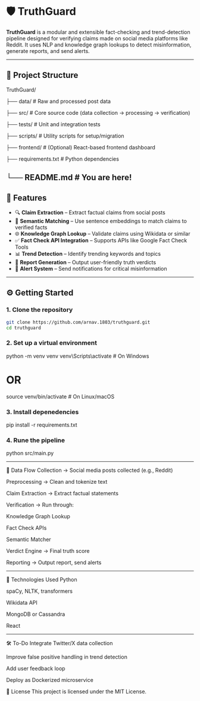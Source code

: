 # 🛡️ TruthGuard

**TruthGuard** is a modular and extensible fact-checking and trend-detection pipeline designed for verifying claims made on social media platforms like Reddit. It uses NLP and knowledge graph lookups to detect misinformation, generate reports, and send alerts.

---

## 📂 Project Structure
TruthGuard/

├── data/ # Raw and processed post data

├── src/ # Core source code (data collection → processing → verification)

├── tests/ # Unit and integration tests

├── scripts/ # Utility scripts for setup/migration

├── frontend/ # (Optional) React-based frontend dashboard

├── requirements.txt # Python dependencies

└── README.md # You are here!
---

## 🚀 Features

- 🔍 **Claim Extraction** – Extract factual claims from social posts
- 🧠 **Semantic Matching** – Use sentence embeddings to match claims to verified facts
- 🌐 **Knowledge Graph Lookup** – Validate claims using Wikidata or similar
- ✅ **Fact Check API Integration** – Supports APIs like Google Fact Check Tools
- 📊 **Trend Detection** – Identify trending keywords and topics
- 📝 **Report Generation** – Output user-friendly truth verdicts
- 🔔 **Alert System** – Send notifications for critical misinformation

---

## ⚙️ Getting Started

### 1. Clone the repository
``` bash
git clone https://github.com/arnav.1803/truthguard.git
cd truthguard
```

### 2. Set up a virtual environment
python -m venv venv
venv\Scripts\activate   # On Windows
# OR
source venv/bin/activate  # On Linux/macOS

### 3. Install depenedencies
pip install -r requirements.txt

### 4. Rune the pipeline
python src/main.py

---

📁 Data Flow
Collection → Social media posts collected (e.g., Reddit)

Preprocessing → Clean and tokenize text

Claim Extraction → Extract factual statements

Verification → Run through:

Knowledge Graph Lookup

Fact Check APIs

Semantic Matcher

Verdict Engine → Final truth score

Reporting → Output report, send alerts

---

📌 Technologies Used
Python

spaCy, NLTK, transformers

Wikidata API

MongoDB or Cassandra

React

---

🛠️ To-Do
 Integrate Twitter/X data collection

 Improve false positive handling in trend detection

 Add user feedback loop

 Deploy as Dockerized microservice

📜 License
This project is licensed under the MIT License.

